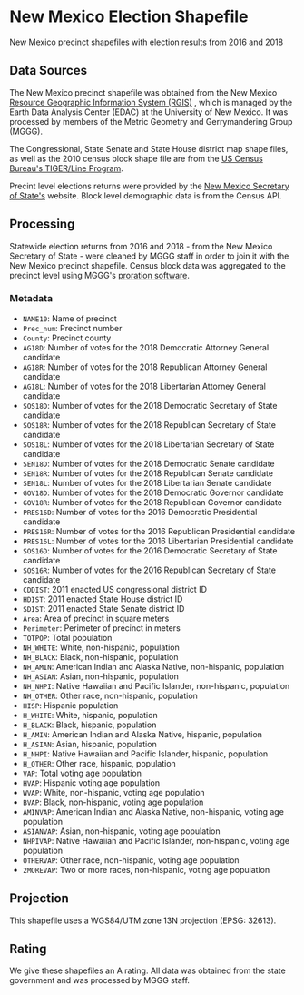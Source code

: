 # New Mexico Election Shapefile
New Mexico precinct shapefiles with election results from 2016 and 2018

## Data Sources

The New Mexico precinct shapefile was obtained from the New Mexico [Resource Geographic Information System (RGIS)](http://rgis.unm.edu/rgis6/) , which is managed by the Earth Data Analysis Center (EDAC) at the University of New Mexico. It was processed by members of the Metric Geometry and Gerrymandering Group (MGGG).

The Congressional, State Senate and State House district map shape files, as well as the 2010 census block shape file are from the [US Census Bureau's TIGER/Line Program](https://www.census.gov/geographies/mapping-files/time-series/geo/tiger-line-file.html). 

Precint level elections returns were provided by the  [New Mexico Secretary of State's](https://www.sos.state.nm.us/voting-and-elections/election-results/past-election-results-2018/) website. Block level demographic data is from the Census API.

## Processing 

Statewide election returns from 2016 and 2018 - from the New Mexico Secretary of State - were cleaned by MGGG staff in order to join it with the New Mexico precinct shapefile. Census block data was aggregated to the precinct level using MGGG's [proration software](https://github.com/mggg/maup).

### Metadata ###

* `NAME10`: Name of precinct
* `Prec_num`: Precinct number
*	`County`: Precinct county
*	`AG18D`: Number of votes for the 2018 Democratic Attorney General candidate
*	`AG18R`: Number of votes for the 2018 Republican Attorney General candidate
*	`AG18L`: Number of votes for the 2018 Libertarian Attorney General candidate
*	`SOS18D`: Number of votes for the 2018 Democratic Secretary of State candidate
*	`SOS18R`: Number of votes for the 2018 Republican Secretary of State candidate
*	`SOS18L`: Number of votes for the 2018 Libertarian Secretary of State candidate
*	`SEN18D`: Number of votes for the 2018 Democratic Senate candidate
*	`SEN18R`: Number of votes for the 2018 Republican Senate candidate
*	`SEN18L`: Number of votes for the 2018 Libertarian Senate candidate
*	`GOV18D`: Number of votes for the 2018 Democratic Governor candidate
*	`GOV18R`: Number of votes for the 2018 Republican Governor candidate
*	`PRES16D`: Number of votes for the 2016 Democratic Presidential candidate
*	`PRES16R`: Number of votes for the 2016 Republican Presidential candidate
*	`PRES16L`: Number of votes for the 2016 Libertarian Presidential candidate
*	`SOS16D`: Number of votes for the 2016 Democratic Secretary of State candidate
*	`SOS16R`: Number of votes for the 2016 Republican Secretary of State candidate
*	`CDDIST`: 2011 enacted US congressional district ID
*	`HDIST`: 2011 enacted State House district ID
*	`SDIST`: 2011 enacted State Senate district ID
*	`Area`: Area of precinct in square meters
*	`Perimeter`: Perimeter of precinct in meters
*	`TOTPOP`: Total population
*	`NH_WHITE`: White, non-hispanic, population
*	`NH_BLACK`: Black, non-hispanic, population
*	`NH_AMIN`: American Indian and Alaska Native, non-hispanic, population
*	`NH_ASIAN`: Asian, non-hispanic, population
*	`NH_NHPI`: Native Hawaiian and Pacific Islander, non-hispanic, population
*	`NH_OTHER`: Other race, non-hispanic, population
*	`HISP`: Hispanic population
*	`H_WHITE`: White, hispanic, population
*	`H_BLACK`: Black, hispanic, population
*	`H_AMIN`: American Indian and Alaska Native, hispanic, population
*	`H_ASIAN`: Asian, hispanic, population
*	`H_NHPI`: Native Hawaiian and Pacific Islander, hispanic, population
*	`H_OTHER`: Other race, hispanic, population
*	`VAP`: Total voting age population
*	`HVAP`: Hispanic voting age population
*	`WVAP`: White, non-hispanic, voting age population
*	`BVAP`: Black, non-hispanic, voting age population
*	`AMINVAP`: American Indian and Alaska Native, non-hispanic, voting age population
*	`ASIANVAP`: Asian, non-hispanic, voting age population
*	`NHPIVAP`: Native Hawaiian and Pacific Islander, non-hispanic, voting age population
*	`OTHERVAP`: Other race, non-hispanic, voting age population
*	`2MOREVAP`: Two or more races, non-hispanic, voting age population

## Projection 
This shapefile uses a WGS84/UTM zone 13N projection (EPSG: 32613).

## Rating
We give these shapefiles an A rating. All data was obtained from the state government and was processed by MGGG staff.
